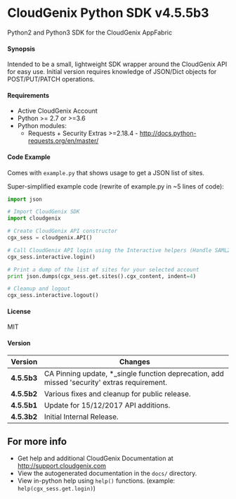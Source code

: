# CloudGenix Python SDK v4.5.5b3
Python2 and Python3 SDK for the CloudGenix AppFabric

#### Synopsis
Intended to be a small, lightweight SDK wrapper around the CloudGenix API for easy use. 
Initial version requires knowledge of JSON/Dict objects for POST/PUT/PATCH operations.

#### Requirements
* Active CloudGenix Account
* Python >= 2.7 or >=3.6
* Python modules:
    * Requests + Security Extras >=2.18.4 - <http://docs.python-requests.org/en/master/>

#### Code Example
Comes with `example.py` that shows usage to get a JSON list of sites.

Super-simplified example code (rewrite of example.py in ~5 lines of code):
```python
import json

# Import CloudGenix SDK
import cloudgenix

# Create CloudGenix API constructor
cgx_sess = cloudgenix.API()

# Call CloudGenix API login using the Interactive helpers (Handle SAML2.0 login and MSP functions too).
cgx_sess.interactive.login()

# Print a dump of the list of sites for your selected account
print json.dumps(cgx_sess.get.sites().cgx_content, indent=4)

# Cleanup and logout
cgx_sess.interactive.logout()
```

#### License
MIT

#### Version
Version | Changes
------- | --------
**4.5.5b3**| CA Pinning update, *_single function deprecation, add missed 'security' extras requirement.
**4.5.5b2**| Various fixes and cleanup for public release.
**4.5.5b1**| Update for 15/12/2017 API additions.
**4.5.3b2**| Initial Internal Release.

## For more info
 * Get help and additional CloudGenix Documentation at <http://support.cloudgenix.com>
 * View the autogenerated documentation in the `docs/` directory.
 * View in-python help using `help()` functions. (example: `help(cgx_sess.get.login)`)